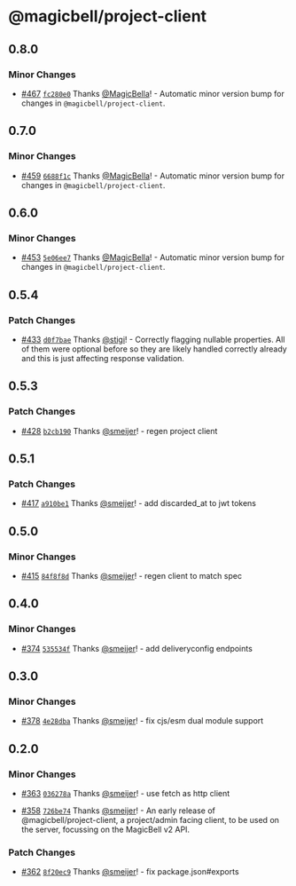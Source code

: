 # @magicbell/project-client

## 0.8.0

### Minor Changes

- [#467](https://github.com/magicbell/magicbell-js/pull/467) [`fc280e0`](https://github.com/magicbell/magicbell-js/commit/fc280e077a71a76b9b9f909d5ff4d21f39ff1746) Thanks [@MagicBella](https://github.com/MagicBella)! - Automatic minor version bump for changes in `@magicbell/project-client`.

## 0.7.0

### Minor Changes

- [#459](https://github.com/magicbell/magicbell-js/pull/459) [`6688f1c`](https://github.com/magicbell/magicbell-js/commit/6688f1ced10daa74d4953042fe7de12554d88156) Thanks [@MagicBella](https://github.com/MagicBella)! - Automatic minor version bump for changes in `@magicbell/project-client`.

## 0.6.0

### Minor Changes

- [#453](https://github.com/magicbell/magicbell-js/pull/453) [`5e06ee7`](https://github.com/magicbell/magicbell-js/commit/5e06ee7cc69dae3660a48cf80265462ff128c95e) Thanks [@MagicBella](https://github.com/MagicBella)! - Automatic minor version bump for changes in `@magicbell/project-client`.

## 0.5.4

### Patch Changes

- [#433](https://github.com/magicbell/magicbell-js/pull/433) [`d0f7bae`](https://github.com/magicbell/magicbell-js/commit/d0f7bae98a7a05c375c78bb354778376fffadde1) Thanks [@stigi](https://github.com/stigi)! - Correctly flagging nullable properties. All of them were optional before so they are likely handled correctly already and this is just affecting response validation.

## 0.5.3

### Patch Changes

- [#428](https://github.com/magicbell/magicbell-js/pull/428) [`b2cb190`](https://github.com/magicbell/magicbell-js/commit/b2cb190bb8a541a6305108548e9f5f97edf8d15e) Thanks [@smeijer](https://github.com/smeijer)! - regen project client

## 0.5.1

### Patch Changes

- [#417](https://github.com/magicbell/magicbell-js/pull/417) [`a910be1`](https://github.com/magicbell/magicbell-js/commit/a910be1a7a520f998f2a1de8477ec8377b02cc9d) Thanks [@smeijer](https://github.com/smeijer)! - add discarded_at to jwt tokens

## 0.5.0

### Minor Changes

- [#415](https://github.com/magicbell/magicbell-js/pull/415) [`84f8f8d`](https://github.com/magicbell/magicbell-js/commit/84f8f8d0a311301137f030bea350eae313c4f5de) Thanks [@smeijer](https://github.com/smeijer)! - regen client to match spec

## 0.4.0

### Minor Changes

- [#374](https://github.com/magicbell/magicbell-js/pull/374) [`535534f`](https://github.com/magicbell/magicbell-js/commit/535534f91034ce88a1a9cc4280cb872102db1665) Thanks [@smeijer](https://github.com/smeijer)! - add deliveryconfig endpoints

## 0.3.0

### Minor Changes

- [#378](https://github.com/magicbell/magicbell-js/pull/378) [`4e28dba`](https://github.com/magicbell/magicbell-js/commit/4e28dba24f4022717f4a8a5dbf1ef4152e6228a6) Thanks [@smeijer](https://github.com/smeijer)! - fix cjs/esm dual module support

## 0.2.0

### Minor Changes

- [#363](https://github.com/magicbell/magicbell-js/pull/363) [`036278a`](https://github.com/magicbell/magicbell-js/commit/036278ac94df336514454ecee4f5e4cdc1dc75da) Thanks [@smeijer](https://github.com/smeijer)! - use fetch as http client

- [#358](https://github.com/magicbell/magicbell-js/pull/358) [`726be74`](https://github.com/magicbell/magicbell-js/commit/726be74fa92eb729113eec25a6852f4c8a2b7698) Thanks [@smeijer](https://github.com/smeijer)! - An early release of @magicbell/project-client, a project/admin facing client, to be used on the server, focussing on the MagicBell v2 API.

### Patch Changes

- [#362](https://github.com/magicbell/magicbell-js/pull/362) [`8f20ec9`](https://github.com/magicbell/magicbell-js/commit/8f20ec9bbea55371b27cf59b22501dcbf758e8e1) Thanks [@smeijer](https://github.com/smeijer)! - fix package.json#exports
